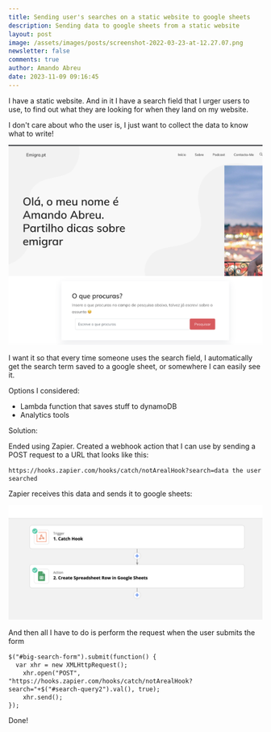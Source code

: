 ```yaml
---
title: Sending user's searches on a static website to google sheets
description: Sending data to google sheets from a static website
layout: post
image: /assets/images/posts/screenshot-2022-03-23-at-12.27.07.png
newsletter: false
comments: true
author: Amando Abreu
date: 2023-11-09 09:16:45
---
```

I have a static website. And in it I have a search field that I urger users to use, to find out what they are looking for when they land on my website.

I don't care about who the user is, I just want to collect the data to know what to write!

![](/assets/images/posts/screenshot-2022-03-23-at-12.27.07.png)

I want it so that every time someone uses the search field, I automatically get the search term saved to a google sheet, or somewhere I can easily see it.

Options I considered:

* Lambda function that saves stuff to dynamoDB
* Analytics tools

Solution:

Ended using Zapier. Created a webhook action that I can use by sending a POST request to a URL that looks like this:

```
https://hooks.zapier.com/hooks/catch/notArealHook?search=data the user searched
```

Zapier receives this data and sends it to google sheets:

![](/assets/images/posts/screenshot-2022-03-23-at-12.36.59.png)

And then all I have to do is perform the request when the user submits the form

```
$("#big-search-form").submit(function() {
  var xhr = new XMLHttpRequest();
    xhr.open("POST", "https://hooks.zapier.com/hooks/catch/notArealHook?search="+$("#search-query2").val(), true);
    xhr.send();
});
```

Done!